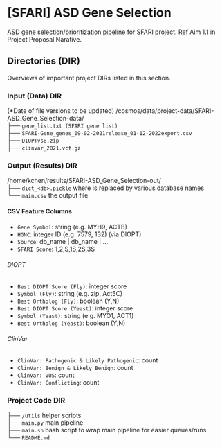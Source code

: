 # [SFARI] ASD Gene Selection
ASD gene selection/prioritization pipeline for SFARI project. Ref Aim 1.1 in Project Proposal Narative.

## Directories (DIR)
Overviews of important project DIRs listed in this section.
 
### Input (Data) DIR
(*Date of file versions to be updated)
/cosmos/data/project-data/SFARI-ASD_Gene_Selection-data/  
├── `gene_list.txt (SFARI gene list)`  
├── `SFARI-Gene_genes_09-02-2021release_01-12-2022export.csv`  
├── `DIOPTvs8.zip`  
├── `clinvar_2021.vcf.gz`  

### Output (Results) DIR
/home/kchen/results/SFARI-ASD_Gene_Selection-out/  
├── `dict_<db>.pickle` where <db> is replaced by various database names  
└── `main.csv` the output file  

#### CSV Feature Columns
- `Gene Symbol`: string (e.g. MYH9, ACTB)
- `HGNC`: integer ID (e.g. 7579, 132) (via DIOPT)
- `Source`: db_name | db_name | ...
- `SFARI Score`: 1,2,S,1S,2S,3S  
###### DIOPT  
- `Best DIOPT Score (Fly)`: integer score
- `Symbol (Fly)`: string (e.g. zip, Act5C)
- `Best Ortholog (Fly)`: boolean (Y,N)
- `Best DIOPT Score (Yeast)`: integer score
- `Symbol (Yeast)`: string (e.g. MYO1, ACT1)
- `Best Ortholog (Yeast)`: boolean (Y,N)
###### ClinVar  
- `ClinVar: Pathogenic & Likely Pathogenic`: count
- `ClinVar: Benign & Likely Benign`: count
- `ClinVar: VUS`: count
- `ClinVar: Conflicting`: count

### Project Code DIR
├── `/utils` helper scripts  
├── `main.py` main pipeline  
├── `main.sh`  bash script to wrap main pipeline for easier queues/runs  
└── `README.md`
